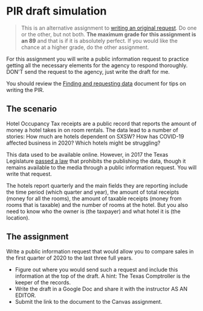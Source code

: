 # PIR draft simulation

> This is an alternative assignment to [writing an original request](pir-draft-original.md). Do one or the other, but not both. **The maximum grade for this assignment is an 89** and that is if it is absolutely perfect. If you would like the chance at a higher grade, do the other assignment.

For this assignment you will write a public information request to practice getting all the necessary elements for the agency to respond thoroughly. DON'T send the request to the agency, just write the draft for me.

You should review the [Finding and requesting data](https://docs.google.com/document/d/1rU4VIPyFjVFWn01mhCyG-4fGHIIAaDzobJN1Yc_dA5I/edit#heading=h.1t2idypeepwn) document for tips on writing the PIR.

## The scenario

Hotel Occupancy Tax receipts are a public record that reports the amount of money a hotel takes in on room rentals. The data lead to a number of stories: How much are hotels dependent on SXSW? How has COVID-19 affected business in 2020? Which hotels might be struggling?

This data used to be available online. However, in 2017 the Texas Legislature [passed a law](https://comptroller.texas.gov/transparency/open-data/hotel-receipts/) that prohibits the publishing the data, though it remains available to the media through a public information request. You will write that request.

The hotels report quarterly and the main fields they are reporting include the time period (which quarter and year), the amount of total receipts (money for all the rooms), the amount of taxable receipts (money from rooms that is taxable) and the number of rooms at the hotel. But you also need to know who the owner is (the taxpayer) and what hotel it is (the location).

## The assignment

Write a public information request that would allow you to compare sales in the first quarter of 2020 to the last three full years.

- Figure out where you would send such a request and include this information at the top of the draft. A hint: The Texas Comptroller is the keeper of the records.
- Write the draft in a Google Doc and share it with the instructor AS AN EDITOR.
- Submit the link to the document to the Canvas assignment.
